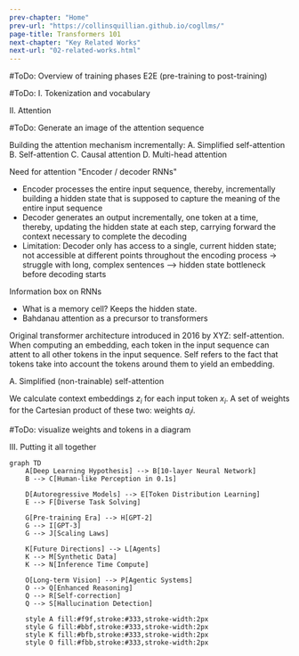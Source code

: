 ```yaml
---
prev-chapter: "Home"
prev-url: "https://collinsquillian.github.io/cogllms/"
page-title: Transformers 101
next-chapter: "Key Related Works"
next-url: "02-related-works.html"
---
```


#ToDo: Overview of training phases E2E (pre-training to post-training)

#ToDo: I. Tokenization and vocabulary

II. Attention

#ToDo: Generate an image of the attention sequence

Building the attention mechanism incrementally:
A. Simplified self-attention
B. Self-attention
C. Causal attention
D. Multi-head attention

Need for attention "Encoder / decoder RNNs"
- Encoder processes the entire input sequence, thereby, incrementally building a hidden state that is supposed to capture the meaning of the entire input sequence
- Decoder generates an output incrementally, one token at a time, thereby, updating the hidden state at each step, carrying forward the context necessary to complete the decoding
- Limitation: Decoder only has access to a single, current hidden state; not accessible at different points throughout the encoding process -> struggle with long, complex sentences --> hidden state bottleneck before decoding starts

Information box on RNNs
- What is a memory cell? Keeps the hidden state.
- Bahdanau attention as a precursor to transformers

Original transformer architecture introduced in 2016 by XYZ: self-attention. When computing an embedding, each token in the input sequence can attent to all other tokens in the input sequence. Self refers to the fact that tokens take into account the tokens around them to yield an embedding.

A. Simplified (non-trainable) self-attention

We calculate context embeddings $z_i$ for each input token $x_i$. A set of weights for the Cartesian product of these two: weights $a_ii$.

#ToDo: visualize weights and tokens in a diagram



III. Putting it all together

```mermaid
graph TD
    A[Deep Learning Hypothesis] --> B[10-layer Neural Network]
    B --> C[Human-like Perception in 0.1s]
    
    D[Autoregressive Models] --> E[Token Distribution Learning]
    E --> F[Diverse Task Solving]
    
    G[Pre-training Era] --> H[GPT-2]
    G --> I[GPT-3]
    G --> J[Scaling Laws]
    
    K[Future Directions] --> L[Agents]
    K --> M[Synthetic Data]
    K --> N[Inference Time Compute]
    
    O[Long-term Vision] --> P[Agentic Systems]
    O --> Q[Enhanced Reasoning]
    Q --> R[Self-correction]
    Q --> S[Hallucination Detection]
    
    style A fill:#f9f,stroke:#333,stroke-width:2px
    style G fill:#bbf,stroke:#333,stroke-width:2px
    style K fill:#bfb,stroke:#333,stroke-width:2px
    style O fill:#fbb,stroke:#333,stroke-width:2px
```